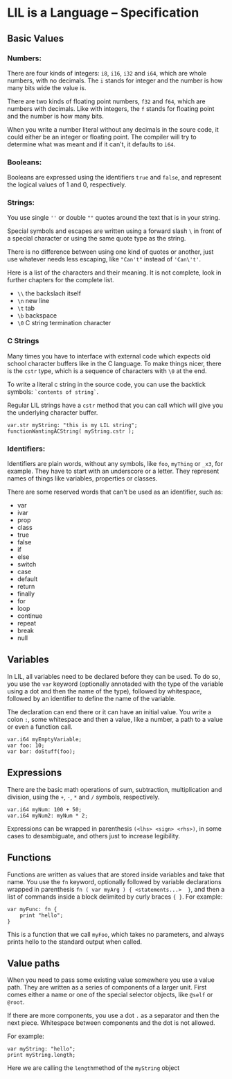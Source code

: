 # LIL is a Language – Specification

## Basic Values

### Numbers:

There are four kinds of integers: `i8`, `i16`, `i32` and `i64`, which are whole numbers, with no decimals. The `i` stands for integer and the number is how many bits wide the value is.

There are two kinds of floating point numbers, `f32` and `f64`, which are numbers with decimals. Like with integers, the `f` stands for floating point and the number is how many bits.

When you write a number literal without any decimals in the soure code, it could either be an integer or floating point. The compiler will try to determine what was meant and if it can't, it defaults to `i64`.

### Booleans:

Booleans are expressed using the identifiers `true` and `false`, and represent the logical values of 1 and 0, respectively.

### Strings:

You use single `''` or double `""` quotes around the text that is in your string.

Special symbols and escapes are written using a forward slash `\` in front of a special character or using the same quote type as the string.

There is no difference between using one kind of quotes or another, just use whatever needs less escaping, like `"Can't"` instead of `'Can\'t'`.

Here is a list of the characters and their meaning. It is not complete, look in further chapters for the complete list.

- `\\` the backslach itself
- `\n` new line
- `\t` tab
- `\b` backspace
- `\0` C string termination character

### C Strings

Many times you have to interface with external code which expects old school character buffers like in the C language. To make things nicer, there is the `cstr` type, which is a sequence of characters with `\0` at the end.

To write a literal c string in the source code, you can use the backtick symbols: `` `contents of string` ``.

Regular LIL strings have a `cstr` method that you can call which will give you the underlying character buffer.

```
var.str myString: "this is my LIL string";
functionWantingACString( myString.cstr );
```

### Identifiers:

Identifiers are plain words, without any symbols, like `foo`, `myThing` or `_x3`, for example. They have to start with an underscore or a letter. They represent names of things like variables, properties or classes.

There are some reserved words that can't be used as an identifier, such as:

- var
- ivar
- prop
- class
- true
- false
- if
- else
- switch
- case
- default
- return
- finally
- for
- loop
- continue
- repeat
- break
- null


## Variables

In LIL, all variables need to be declared before they can be used. To do so, you use the `var` keyword (optionally annotaded with the type of the variable using a dot and then the name of the type), followed by whitespace, followed by an identifier to define the name of the variable.

The declaration can end there or it can have an initial value. You write a colon `:`, some whitespace and then a value, like a number, a path to a value or even a function call.

```
var.i64 myEmptyVariable;
var foo: 10;
var bar: doStuff(foo);
```

## Expressions

There are the basic math operations of sum, subtraction, multiplication and division, using the `+`, `-`, `*` and `/` symbols, respectively.

```
var.i64 myNum: 100 + 50;
var.i64 myNum2: myNum * 2;
```

Expressions can be wrapped in parenthesis `(<lhs> <sign> <rhs>)`, in some cases to desambiguate, and others just to increase legibility. 

## Functions

Functions are written as values that are stored inside variables and take that name. You use the `fn` keyword, optionally followed by variable declarations wrapped in parenthesis `fn ( var myArg ) { <statements...>  }`, and then a list of commands inside a block delimited by curly braces `{ }`. For example:

```
var myFunc: fn {
	print "hello";
}
```

This is a function that we call `myFoo`, which takes no parameters, and always prints hello to the standard output when called.

## Value paths

When you need to pass some existing value somewhere you use a value path. They are written as a series of components of a larger unit. First comes either a name or one of the special selector objects, like `@self` or `@root`.

If there are more components, you use a dot `.` as a separator and then the next piece. Whitespace between components and the dot is not allowed.

For example:

```
var myString: "hello";
print myString.length;
```

Here we are calling the `length`method of the `myString` object
